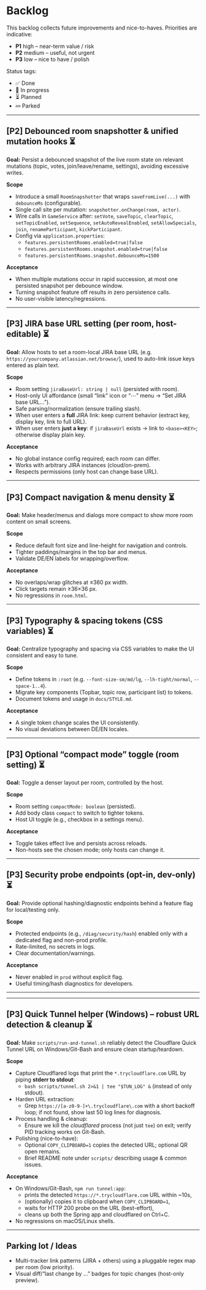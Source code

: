 # Backlog

This backlog collects future improvements and nice-to-haves. Priorities are indicative:
- **P1** high – near-term value / risk
- **P2** medium – useful, not urgent
- **P3** low – nice to have / polish

Status tags:
- ✅ Done
- 🚧 In progress
- ⏳ Planned
- 💤 Parked

---

## [P2] Debounced room snapshotter & unified mutation hooks ⏳
**Goal:** Persist a debounced snapshot of the live room state on relevant mutations (topic, votes, join/leave/rename, settings), avoiding excessive writes.

**Scope**
- Introduce a small `RoomSnapshotter` that wraps `saveFromLive(...)` with `debounceMs` (configurable).
- Single call site per mutation: `snapshotter.onChange(room, actor)`.
- Wire calls in `GameService` after: `setVote`, `saveTopic`, `clearTopic`, `setTopicEnabled`, `setSequence`, `setAutoRevealEnabled`, `setAllowSpecials`, `join`, `renameParticipant`, `kickParticipant`.
- Config via `application.properties`:
  - `features.persistentRooms.enabled=true|false`
  - `features.persistentRooms.snapshot.enabled=true|false`
  - `features.persistentRooms.snapshot.debounceMs=1500`

**Acceptance**
- When multiple mutations occur in rapid succession, at most one persisted snapshot per debounce window.
- Turning snapshot feature off results in zero persistence calls.
- No user-visible latency/regressions.

---

## [P3] JIRA base URL setting (per room, host-editable) ⏳
**Goal:** Allow hosts to set a room-local JIRA base URL (e.g. `https://yourcompany.atlassian.net/browse/`), used to auto-link issue keys entered as plain text.

**Scope**
- Room setting `jiraBaseUrl: string | null` (persisted with room).
- Host-only UI affordance (small “link” icon or “⋯” menu → “Set JIRA base URL…”).
- Safe parsing/normalization (ensure trailing slash).
- When user enters a **full** JIRA link: keep current behavior (extract key, display key, link to full URL).
- When user enters **just a key**: if `jiraBaseUrl` exists → link to `<base><KEY>`; otherwise display plain key.

**Acceptance**
- No global instance config required; each room can differ.
- Works with arbitrary JIRA instances (cloud/on-prem).
- Respects permissions (only host can change base URL).

---

## [P3] Compact navigation & menu density ⏳
**Goal:** Make header/menus and dialogs more compact to show more room content on small screens.

**Scope**
- Reduce default font size and line-height for navigation and controls.
- Tighter paddings/margins in the top bar and menus.
- Validate DE/EN labels for wrapping/overflow.

**Acceptance**
- No overlaps/wrap glitches at ≤360 px width.
- Click targets remain ≥36×36 px.
- No regressions in `room.html`.

---

## [P3] Typography & spacing tokens (CSS variables) ⏳
**Goal:** Centralize typography and spacing via CSS variables to make the UI consistent and easy to tune.

**Scope**
- Define tokens in `:root` (e.g. `--font-size-sm/md/lg`, `--lh-tight/normal`, `--space-1..4`).
- Migrate key components (Topbar, topic row, participant list) to tokens.
- Document tokens and usage in `docs/STYLE.md`.

**Acceptance**
- A single token change scales the UI consistently.
- No visual deviations between DE/EN locales.

---

## [P3] Optional “compact mode” toggle (room setting) ⏳
**Goal:** Toggle a denser layout per room, controlled by the host.

**Scope**
- Room setting `compactMode: boolean` (persisted).
- Add body class `compact` to switch to tighter tokens.
- Host UI toggle (e.g., checkbox in a settings menu).

**Acceptance**
- Toggle takes effect live and persists across reloads.
- Non-hosts see the chosen mode; only hosts can change it.

---

## [P3] Security probe endpoints (opt-in, dev-only) ⏳
**Goal:** Provide optional hashing/diagnostic endpoints behind a feature flag for local/testing only.

**Scope**
- Protected endpoints (e.g., `/diag/security/hash`) enabled only with a dedicated flag and non-prod profile.
- Rate-limited, no secrets in logs.
- Clear documentation/warnings.

**Acceptance**
- Never enabled in `prod` without explicit flag.
- Useful timing/hash diagnostics for developers.

---

---
## [P3] Quick Tunnel helper (Windows) – robust URL detection & cleanup ⏳
**Goal:** Make `scripts/run-and-tunnel.sh` reliably detect the Cloudflare Quick Tunnel URL on Windows/Git-Bash and ensure clean startup/teardown.

**Scope**
- Capture Cloudflared logs that print the `*.trycloudflare.com` URL by piping **stderr to stdout**:
  - `bash scripts/tunnel.sh 2>&1 | tee "$TUN_LOG" &` (instead of only stdout).
- Harden URL extraction:
  - Grep `https://[a-z0-9-]+\.trycloudflare\.com` with a short backoff loop; if not found, show last 50 log lines for diagnosis.
- Process handling & cleanup:
  - Ensure we kill the *cloudflared* process (not just `tee`) on exit; verify PID tracking works on Git-Bash.
- Polishing (nice-to-have):
  - Optional `COPY_CLIPBOARD=1` copies the detected URL; optional QR open remains.
  - Brief README note under `scripts/` describing usage & common issues.

**Acceptance**
- On Windows/Git-Bash, `npm run tunnel:app`:
  - prints the detected `https://*.trycloudflare.com` URL within ~10s,
  - (optionally) copies it to clipboard when `COPY_CLIPBOARD=1`,
  - waits for HTTP 200 probe on the URL (best-effort),
  - cleans up both the Spring app and cloudflared on Ctrl+C.
- No regressions on macOS/Linux shells.





--------------------------------------------------------------------------------------------------

## Parking lot / Ideas
- Multi-tracker link patterns (JIRA + others) using a pluggable regex map per room (low priority).
- Visual diff/“last change by …” badges for topic changes (host-only preview).
